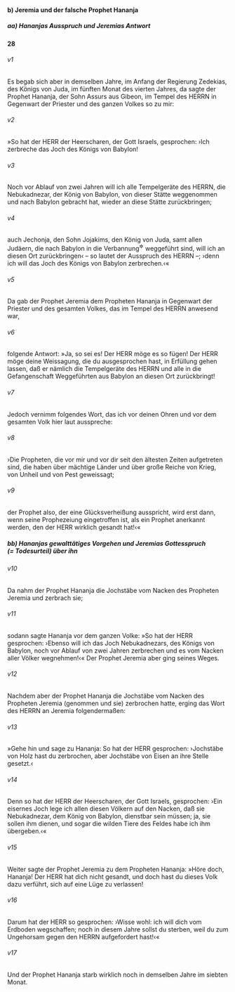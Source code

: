 #### b) Jeremia und der falsche Prophet Hananja

##### aa) Hananjas Ausspruch und Jeremias Antwort

__28__

###### v1
Es begab sich aber in demselben Jahre, im Anfang der Regierung Zedekias, des Königs von Juda, im fünften Monat des vierten Jahres, da sagte der Prophet Hananja, der Sohn Assurs aus Gibeon, im Tempel des HERRN in Gegenwart der Priester und des ganzen Volkes so zu mir:

###### v2
»So hat der HERR der Heerscharen, der Gott Israels, gesprochen: ›Ich zerbreche das Joch des Königs von Babylon!

###### v3
Noch vor Ablauf von zwei Jahren will ich alle Tempelgeräte des HERRN, die Nebukadnezar, der König von Babylon, von dieser Stätte weggenommen und nach Babylon gebracht hat, wieder an diese Stätte zurückbringen;

###### v4
auch Jechonja, den Sohn Jojakims, den König von Juda, samt allen Judäern, die nach Babylon in die Verbannung<sup title="oder: Gefangenschaft">&#x2732;</sup>
 weggeführt sind, will ich an diesen Ort zurückbringen‹ – so lautet der Ausspruch des HERRN –; ›denn ich will das Joch des Königs von Babylon zerbrechen.‹«


###### v5
Da gab der Prophet Jeremia dem Propheten Hananja in Gegenwart der Priester und des gesamten Volkes, das im Tempel des HERRN anwesend war,

###### v6
folgende Antwort: »Ja, so sei es! Der HERR möge es so fügen! Der HERR möge deine Weissagung, die du ausgesprochen hast, in Erfüllung gehen lassen, daß er nämlich die Tempelgeräte des HERRN und alle in die Gefangenschaft Weggeführten aus Babylon an diesen Ort zurückbringt!

###### v7
Jedoch vernimm folgendes Wort, das ich vor deinen Ohren und vor dem gesamten Volk hier laut ausspreche:

###### v8
›Die Propheten, die vor mir und vor dir seit den ältesten Zeiten aufgetreten sind, die haben über mächtige Länder und über große Reiche von Krieg, von Unheil und von Pest geweissagt;

###### v9
der Prophet also, der eine Glücksverheißung ausspricht, wird erst dann, wenn seine Prophezeiung eingetroffen ist, als ein Prophet anerkannt werden, den der HERR wirklich gesandt hat!‹«

##### bb) Hananjas gewalttätiges Vorgehen und Jeremias Gottesspruch (= Todesurteil) über ihn


###### v10
Da nahm der Prophet Hananja die Jochstäbe vom Nacken des Propheten Jeremia und zerbrach sie;

###### v11
sodann sagte Hananja vor dem ganzen Volke: »So hat der HERR gesprochen: ›Ebenso will ich das Joch Nebukadnezars, des Königs von Babylon, noch vor Ablauf von zwei Jahren zerbrechen und es vom Nacken aller Völker wegnehmen!‹« Der Prophet Jeremia aber ging seines Weges.


###### v12
Nachdem aber der Prophet Hananja die Jochstäbe vom Nacken des Propheten Jeremia (genommen und sie) zerbrochen hatte, erging das Wort des HERRN an Jeremia folgendermaßen:

###### v13
»Gehe hin und sage zu Hananja: So hat der HERR gesprochen: ›Jochstäbe von Holz hast du zerbrochen, aber Jochstäbe von Eisen an ihre Stelle gesetzt.‹

###### v14
Denn so hat der HERR der Heerscharen, der Gott Israels, gesprochen: ›Ein eisernes Joch lege ich allen diesen Völkern auf den Nacken, daß sie Nebukadnezar, dem König von Babylon, dienstbar sein müssen; ja, sie sollen ihm dienen, und sogar die wilden Tiere des Feldes habe ich ihm übergeben.‹«


###### v15
Weiter sagte der Prophet Jeremia zu dem Propheten Hananja: »Höre doch, Hananja! Der HERR hat dich nicht gesandt, und doch hast du dieses Volk dazu verführt, sich auf eine Lüge zu verlassen!

###### v16
Darum hat der HERR so gesprochen: ›Wisse wohl: ich will dich vom Erdboden wegschaffen; noch in diesem Jahre sollst du sterben, weil du zum Ungehorsam gegen den HERRN aufgefordert hast!‹«

###### v17
Und der Prophet Hananja starb wirklich noch in demselben Jahre im siebten Monat.